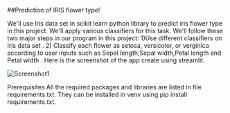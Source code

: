 ##Prediction of IRIS flower type!

We'll use Iris data set in scikit learn python library to predict iris flower type in this project. We'll apply various classifiers for this task. We'll follow these two major steps in our program in this project: 1)Use different classifiers on Iris data set . 2) Classify each flower as setosa, versicolor, or verginica according to user inputs such as Sepal length,Sepal width,Petal length and Petal width . 
Here is the screenshot of the app create using streamlit.

![Screenshot1](https://user-images.githubusercontent.com/83027416/158921886-25264c0a-690d-482c-a5ee-1ee5291e9b68.jpg)


Prerequisites
All the required packages and libraries are listed in file requirements.txt. They can be installed in venv using pip install requirements.txt.

